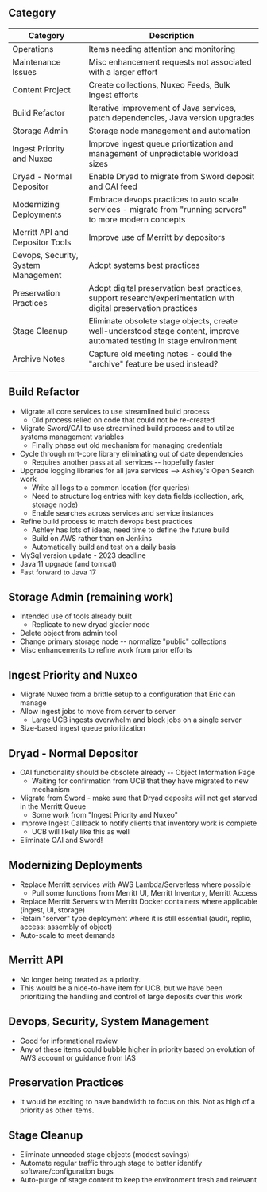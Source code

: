 ## Category

| Category | Description | 
| -------- | ----------- |
| Operations | Items needing attention and monitoring|
| Maintenance Issues | Misc enhancement requests not associated with a larger effort|
| Content Project | Create collections, Nuxeo Feeds, Bulk Ingest efforts |
| Build Refactor | Iterative improvement of Java services, patch dependencies, Java version upgrades |
| Storage Admin | Storage node management and automation |
| Ingest Priority and Nuxeo | Improve ingest queue priortization and management of unpredictable workload sizes |
| Dryad - Normal Depositor | Enable Dryad to migrate from Sword deposit and OAI feed |
| Modernizing Deployments | Embrace devops practices to auto scale services - migrate from "running servers" to more modern concepts|
| Merritt API and Depositor Tools | Improve use of Merritt by depositors|
| Devops, Security, System Management | Adopt systems best practices|
| Preservation Practices | Adopt digital preservation best practices, support research/experimentation with digital preservation practices |
| Stage Cleanup | Eliminate obsolete stage objects, create well-understood stage content, improve automated testing in stage environment |
| Archive Notes | Capture old meeting notes - could the "archive" feature be used instead?|

## Build Refactor

- Migrate all core services to use streamlined build process
  - Old process relied on code that could not be re-created
- Migrate Sword/OAI to use streamlined build process and to utilize systems management variables
  - Finally phase out old mechanism for managing credentials
- Cycle through mrt-core library eliminating out of date dependencies
  - Requires another pass at all services -- hopefully faster
- Upgrade logging libraries for all java services --> Ashley's Open Search work
  - Write all logs to a common location (for queries)
  - Need to structure log entries with key data fields (collection, ark, storage node)
  - Enable searches across services and service instances
- Refine build process to match devops best practices
  - Ashley has lots of ideas, need time to define the future build
  - Build on AWS rather than on Jenkins
  - Automatically build and test on a daily basis
- MySql version update - 2023 deadline
- Java 11 upgrade (and tomcat)
- Fast forward to Java 17

## Storage Admin (remaining work)

- Intended use of tools already built
  - Replicate to new dryad glacier node
- Delete object from admin tool
- Change primary storage node -- normalize "public" collections
- Misc enhancements to refine work from prior efforts

## Ingest Priority and Nuxeo

- Migrate Nuxeo from a brittle setup to a configuration that Eric can manage
- Allow ingest jobs to move from server to server
  - Large UCB ingests overwhelm and block jobs on a single server
- Size-based ingest queue prioritization 

## Dryad - Normal Depositor

- OAI functionality should be obsolete already -- Object Information Page
  - Waiting for confirmation from UCB that they have migrated to new mechanism 
- Migrate from Sword - make sure that Dryad deposits will not get starved in the Merritt Queue
  - Some work from "Ingest Priority and Nuxeo"
- Improve Ingest Callback to notify clients that inventory work is complete
  - UCB will likely like this as well   
- Eliminate OAI and Sword! 

## Modernizing Deployments

- Replace Merritt services with AWS Lambda/Serverless where possible 
  - Pull some functions from Merritt UI, Merritt Inventory, Merritt Access
- Replace Merritt Servers with Merritt Docker containers where applicable (ingest, UI, storage)
- Retain "server" type deployment where it is still essential (audit, replic, access: assembly of object)
- Auto-scale to meet demands

## Merritt API

- No longer being treated as a priority.
- This would be a nice-to-have item for UCB, but we have been prioritizing the handling and control of large deposits over this work

## Devops, Security, System Management

- Good for informational review
- Any of these items could bubble higher in priority based on evolution of AWS account or guidance from IAS

## Preservation Practices

- It would be exciting to have bandwidth to focus on this.  Not as high of a priority as other items.

## Stage Cleanup

- Eliminate unneeded stage objects (modest savings)
- Automate regular traffic through stage to better identify software/configuration bugs
- Auto-purge of stage content to keep the environment fresh and relevant
